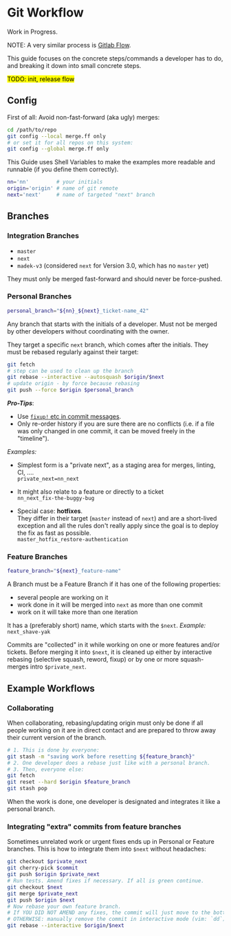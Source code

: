 # Git Workflow

Work in Progress.  

NOTE: A very similar process is
[Gitlab Flow](http://doc.gitlab.com/ee/workflow/gitlab_flow.html).

This guide focuses on the concrete steps/commands a developer has to do,
and breaking it down into small concrete steps.

<mark>TODO: init, release flow</mark>


## Config

First of all: Avoid non-fast-forward (aka ugly) merges:

```bash
cd /path/to/repo
git config --local merge.ff only
# or set it for all repos on this system:
git config --global merge.ff only
```

This Guide uses Shell Variables to make the examples more readable and runnable (if you define them correctly).

```bash
nn='nn'         # your initials
origin='origin' # name of git remote
next='next'     # name of targeted "next" branch
```

## Branches

### Integration Branches

- `master`
- `next`
- `madek-v3` (considered `next` for Version 3.0, which has no `master` yet)

They must only be merged fast-forward and should never be force-pushed.

### Personal Branches

```bash
personal_branch="${nn}_${next}_ticket-name_42"
```

Any branch that starts with the initials of a developer.
Must not be merged by other developers without coordinating with the owner.

They target a specific `next` branch, which comes after the initials.
They must be rebased regularly against their target:

```bash
git fetch
# step can be used to clean up the branch
git rebase --interactive --autosquash $origin/$next
# update origin - by force because rebasing
git push --force $origin $personal_branch
```

***Pro-Tips***:

- Use [`fixup!` etc in commit messages](http://git-scm.com/docs/git-rebase).
- Only re-order history if you are sure there are no conflicts
  (i.e. if a file was only changed in one commit, it can be moved freely in the "timeline").

*Examples:*

- Simplest form is a "private next",
as a staging area for merges, linting, CI, ….  
  `private_next=nn_next`

- It might also relate to a feature or directly to a ticket  
  `nn_next_fix-the-buggy-bug`

- Special case: **hotfixes**.  
They differ in their target (`master` instead of `next`)
and are a short-lived exception and all the rules don't really apply
since the goal is to deploy the fix as fast as possible.  
  `master_hotfix_restore-authentication`

### Feature Branches

```bash
feature_branch="${next}_feature-name"
```

A Branch must be a Feature Branch if it has one of the following properties:
- several people are working on it
- work done in it will be merged into `next` as more than one commit
- work on it will take more than one iteration

It has a (preferably short) name, which starts with the `$next`.
*Example:* `next_shave-yak`

Commits are "collected" in it while working on
one or more features and/or tickets.
Before merging it into `$next`, it is cleaned up either by
interactive rebasing (selective squash, reword, fixup) or by one or more
squash-merges intro `$private_next`.

## Example Workflows

### Collaborating

When collaborating, rebasing/updating origin must only be done
if all people working on it are in direct contact
and are prepared to throw away their current version of the branch.

```bash
# 1. This is done by everyone:
git stash -m "saving work before resetting ${feature_branch}"
# 2. One developer does a rebase just like with a personal branch.
# 3. Then, everyone else:
git fetch
git reset --hard $origin $feature_branch
git stash pop
```

When the work is done, one developer is designated and integrates it
like a personal branch.

### Integrating "extra" commits from feature branches

Sometimes unrelated work or urgent fixes ends up in Personal or Feature branches.
This is how to integrate them into `$next` without headaches:

```bash
git checkout $private_next
git cherry-pick $commit
git push $origin $private_next
# Run tests. Amend fixes if necessary. If all is green continue.
git checkout $next
git merge $private_next
git push $origin $next
# Now rebase your own feature branch.
# If YOU DID NOT AMEND any fixes, the commit will just move to the bottom.
# OTHERWISE: manually remove the commit in interactive mode (vim: `dd`)
git rebase --interactive $origin/$next
```
